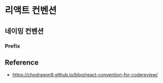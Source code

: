 # 리액트 컨벤션

## 네이밍 컨벤션

### Prefix


Reference
--
- https://chodragon9.github.io/blog/react-convention-for-codereview/